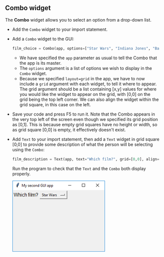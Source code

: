 ## Combo widget

The **Combo** widget allows you to select an option from a drop-down list.

- Add the `Combo` widget to your import statement.

- Add a `Combo` widget to the GUI:

    ```python
    film_choice = Combo(app, options=["Star Wars", "Indiana Jones", "Batman"], grid=[0,1], align="left")
    ```

    - We have specified the `app` parameter as usual to tell the Combo that the app is its master.
    - The `options` argument is a list of options we wish to display in the `Combo` widget.
    - Because we specified `layout=grid` in the app, we have to now include a `grid` argument with each widget, to tell it where to appear. The grid argument should be a list containing [x,y] values for where you would like the widget to appear on the grid, with [0,0] on the grid being the top left corner. We can also align the widget within the grid square, in this case on the left.

- Save your code and press F5 to run it. Note that the Combo appears in the very top left of the screen even though we specified its grid position as [0,1]. This is because empty grid squares have no height or width, so as grid square [0,0] is empty, it effectively doesn't exist.

- Add `Text` to your import statement, then add a `Text` widget in grid square [0,0] to provide some description of what the person will be selecting using the `Combo`:

    ```python
    film_description = Text(app, text="Which film?", grid=[0,0], align="left")
    ```

    Run the program to check that the `Text` and the `Combo` both display properly.

    ![Combo with text](images/combo-with-text.png)


